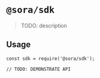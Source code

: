 # `@sora/sdk`

> TODO: description

## Usage

```
const sdk = require('@sora/sdk');

// TODO: DEMONSTRATE API
```
